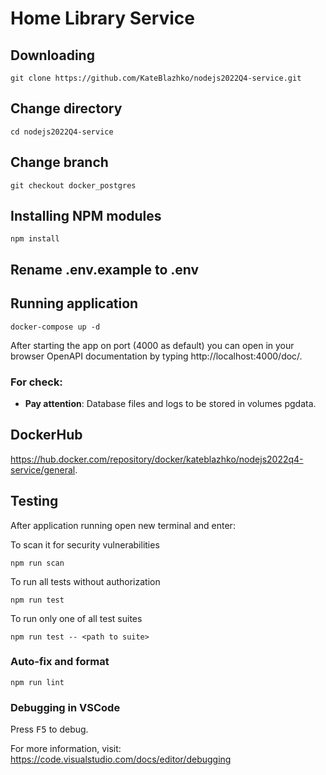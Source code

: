 # Home Library Service

## Downloading

```
git clone https://github.com/KateBlazhko/nodejs2022Q4-service.git
```

## Change directory

```
cd nodejs2022Q4-service
```

## Change branch

```
git checkout docker_postgres
```

## Installing NPM modules

```
npm install
```

## Rename .env.example to .env

## Running application

```
docker-compose up -d
```

After starting the app on port (4000 as default) you can open
in your browser OpenAPI documentation by typing http://localhost:4000/doc/.

### For check: 
* **Pay attention**: Database files and logs to be stored in volumes pgdata. 

## DockerHub

https://hub.docker.com/repository/docker/kateblazhko/nodejs2022q4-service/general.

## Testing

After application running open new terminal and enter:

To scan it for security vulnerabilities

```
npm run scan
```

To run all tests without authorization

```
npm run test
```

To run only one of all test suites

```
npm run test -- <path to suite>
```

### Auto-fix and format

```
npm run lint
```

### Debugging in VSCode

Press <kbd>F5</kbd> to debug.

For more information, visit: https://code.visualstudio.com/docs/editor/debugging
